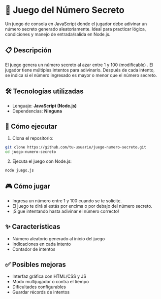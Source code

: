 
# 🎯 Juego del Número Secreto

Un juego de consola en JavaScript donde el jugador debe adivinar un número secreto generado aleatoriamente. Ideal para practicar lógica, condiciones y manejo de entrada/salida en Node.js.

## 📋 Descripción

El juego genera un número secreto al azar entre 1 y 100 (modificable) . El jugador tiene múltiples intentos para adivinarlo. Después de cada intento, se indica si el número ingresado es mayor o menor que el número secreto.

## 🛠 Tecnologías utilizadas

- Lenguaje: **JavaScript (Node.js)**
- Dependencias: **Ninguna**

## 🚀 Cómo ejecutar

1. Clona el repositorio:

```bash
git clone https://github.com/tu-usuario/juego-numero-secreto.git
cd juego-numero-secreto
````

2. Ejecuta el juego con Node.js:

```bash
node juego.js
```

## 🎮 Cómo jugar

* Ingresa un número entre 1 y 100 cuando se te solicite.
* El juego te dirá si estás por encima o por debajo del número secreto.
* ¡Sigue intentando hasta adivinar el número correcto!

## ✨ Características

* Número aleatorio generado al inicio del juego
* Indicaciones en cada intento
* Contador de intentos

## ✅ Posibles mejoras

* Interfaz gráfica con HTML/CSS y JS
* Modo multijugador o contra el tiempo
* Dificultades configurables
* Guardar récords de intentos

